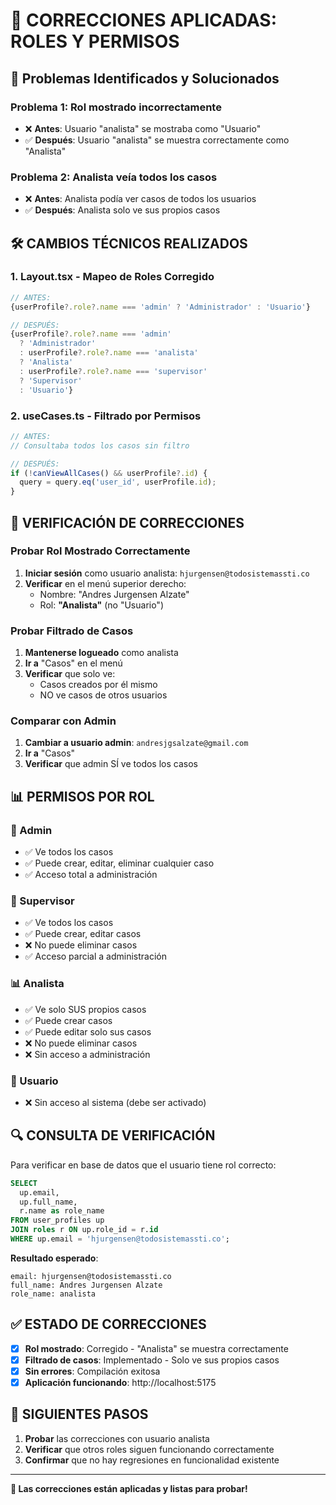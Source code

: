 # 🔧 CORRECCIONES APLICADAS: ROLES Y PERMISOS

## 🎯 Problemas Identificados y Solucionados

### **Problema 1: Rol mostrado incorrectamente**
- ❌ **Antes**: Usuario "analista" se mostraba como "Usuario"
- ✅ **Después**: Usuario "analista" se muestra correctamente como "Analista"

### **Problema 2: Analista veía todos los casos**
- ❌ **Antes**: Analista podía ver casos de todos los usuarios
- ✅ **Después**: Analista solo ve sus propios casos

## 🛠️ CAMBIOS TÉCNICOS REALIZADOS

### **1. Layout.tsx - Mapeo de Roles Corregido**
```typescript
// ANTES:
{userProfile?.role?.name === 'admin' ? 'Administrador' : 'Usuario'}

// DESPUÉS:
{userProfile?.role?.name === 'admin' 
  ? 'Administrador' 
  : userProfile?.role?.name === 'analista' 
  ? 'Analista' 
  : userProfile?.role?.name === 'supervisor' 
  ? 'Supervisor' 
  : 'Usuario'}
```

### **2. useCases.ts - Filtrado por Permisos**
```typescript
// ANTES:
// Consultaba todos los casos sin filtro

// DESPUÉS:
if (!canViewAllCases() && userProfile?.id) {
  query = query.eq('user_id', userProfile.id);
}
```

## 🧪 VERIFICACIÓN DE CORRECCIONES

### **Probar Rol Mostrado Correctamente**
1. **Iniciar sesión** como usuario analista: `hjurgensen@todosistemassti.co`
2. **Verificar** en el menú superior derecho:
   - Nombre: "Andres Jurgensen Alzate"
   - Rol: **"Analista"** (no "Usuario")

### **Probar Filtrado de Casos**
1. **Mantenerse logueado** como analista
2. **Ir a** "Casos" en el menú
3. **Verificar** que solo ve:
   - Casos creados por él mismo
   - NO ve casos de otros usuarios

### **Comparar con Admin**
1. **Cambiar a usuario admin**: `andresjgsalzate@gmail.com`
2. **Ir a** "Casos"
3. **Verificar** que admin SÍ ve todos los casos

## 📊 PERMISOS POR ROL

### **👑 Admin**
- ✅ Ve todos los casos
- ✅ Puede crear, editar, eliminar cualquier caso
- ✅ Acceso total a administración

### **🔧 Supervisor**
- ✅ Ve todos los casos
- ✅ Puede crear, editar casos
- ❌ No puede eliminar casos
- ✅ Acceso parcial a administración

### **📊 Analista**
- ✅ Ve solo SUS propios casos
- ✅ Puede crear casos
- ✅ Puede editar solo sus casos
- ❌ No puede eliminar casos
- ❌ Sin acceso a administración

### **👤 Usuario**
- ❌ Sin acceso al sistema (debe ser activado)

## 🔍 CONSULTA DE VERIFICACIÓN

Para verificar en base de datos que el usuario tiene rol correcto:

```sql
SELECT 
  up.email,
  up.full_name,
  r.name as role_name
FROM user_profiles up
JOIN roles r ON up.role_id = r.id
WHERE up.email = 'hjurgensen@todosistemassti.co';
```

**Resultado esperado**:
```
email: hjurgensen@todosistemassti.co
full_name: Andres Jurgensen Alzate
role_name: analista
```

## ✅ ESTADO DE CORRECCIONES

- [x] **Rol mostrado**: Corregido - "Analista" se muestra correctamente
- [x] **Filtrado de casos**: Implementado - Solo ve sus propios casos
- [x] **Sin errores**: Compilación exitosa
- [x] **Aplicación funcionando**: http://localhost:5175

## 🚀 SIGUIENTES PASOS

1. **Probar** las correcciones con usuario analista
2. **Verificar** que otros roles siguen funcionando correctamente
3. **Confirmar** que no hay regresiones en funcionalidad existente

---

**🎯 Las correcciones están aplicadas y listas para probar!**
